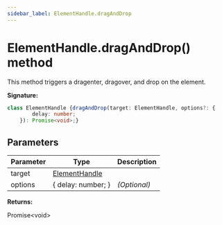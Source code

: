 ```yaml
---
sidebar_label: ElementHandle.dragAndDrop
---
```

# ElementHandle.dragAndDrop() method

This method triggers a dragenter, dragover, and drop on the element.

**Signature:**

```typescript
class ElementHandle {dragAndDrop(target: ElementHandle, options?: {
        delay: number;
    }): Promise<void>;}
```

## Parameters

|  Parameter | Type | Description |
|  --- | --- | --- |
|  target | [ElementHandle](./puppeteer.elementhandle.md) |  |
|  options | { delay: number; } | <i>(Optional)</i> |

**Returns:**

Promise&lt;void&gt;

